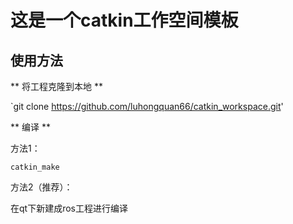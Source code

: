 # 这是一个catkin工作空间模板

## 使用方法

  ** 将工程克隆到本地 **
 
  `git clone https://github.com/luhongquan66/catkin_workspace.git'

  ** 编译 **
  
  方法1：  

  `catkin_make`

  方法2（推荐）：
  
  在qt下新建成ros工程进行编译 

